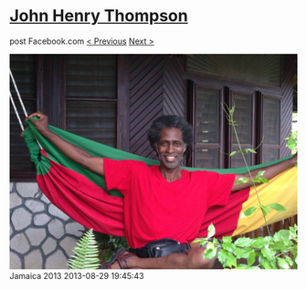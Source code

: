 # [John Henry Thompson](../README.md)
post Facebook.com
[< Previous](2013-08-29-35.md) [Next >](2013-08-29-37.md)

[![](../media/2013-08-29/Jamaica-2047.jpg)](../README.md)
Jamaica 2013
2013-08-29 19:45:43